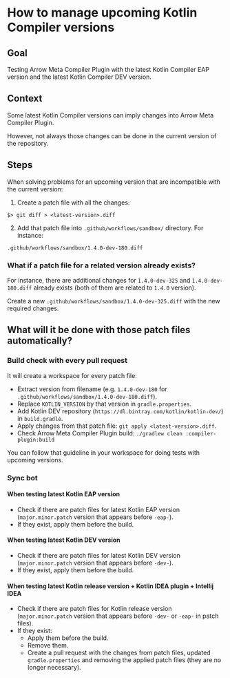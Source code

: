 # How to manage upcoming Kotlin Compiler versions

## Goal

Testing Arrow Meta Compiler Plugin with the latest Kotlin Compiler EAP version and the latest Kotlin Compiler DEV version.

## Context

Some latest Kotlin Compiler versions can imply changes into Arrow Meta Compiler Plugin.

However, not always those changes can be done in the current version of the repository.

## Steps

When solving problems for an upcoming version that are incompatible with the current version:

1. Create a patch file with all the changes:
```
$> git diff > <latest-version>.diff
```
2. Add that patch file into `.github/workflows/sandbox/` directory. For instance:
```
.github/workflows/sandbox/1.4.0-dev-180.diff
```

### What if a patch file for a related version already exists?

For instance, there are additional changes for `1.4.0-dev-325` and `1.4.0-dev-180.diff` already exists (both of them are related to `1.4.0` version).

Create a new `.github/workflows/sandbox/1.4.0-dev-325.diff` with the new required changes.

## What will it be done with those patch files automatically?

### Build check with every pull request

It will create a workspace for every patch file:

- Extract version from filename (e.g. `1.4.0-dev-180` for `.github/workflows/sandbox/1.4.0-dev-180.diff`).
- Replace `KOTLIN_VERSION` by that version in `gradle.properties`.
- Add Kotlin DEV repository (`https://dl.bintray.com/kotlin/kotlin-dev/`) in `build.gradle`.
- Apply changes from that patch file: `git apply <latest-version>.diff`.
- Check Arrow Meta Compiler Plugin build: `./gradlew clean :compiler-plugin:build`

You can follow that guideline in your workspace for doing tests with upcoming versions.

### Sync bot

#### When testing latest Kotlin EAP version

- Check if there are patch files for latest Kotlin EAP version (`major.minor.patch` version that appears before `-eap-`).
- If they exist, apply them before the build.

#### When testing latest Kotlin DEV version

- Check if there are patch files for latest Kotlin DEV version (`major.minor.patch` version that appears before `-dev-`).
- If they exist, apply them before the build.

#### When testing latest Kotlin release version + Kotlin IDEA plugin + Intellij IDEA

- Check if there are patch files for Kotlin release version (`major.minor.patch` version that appears before `-dev-` or `-eap-` in patch files).
- If they exist:
    - Apply them before the build.
    - Remove them.
    - Create a pull request with the changes from patch files, updated `gradle.properties` and removing the applied patch files (they are no longer necessary).
